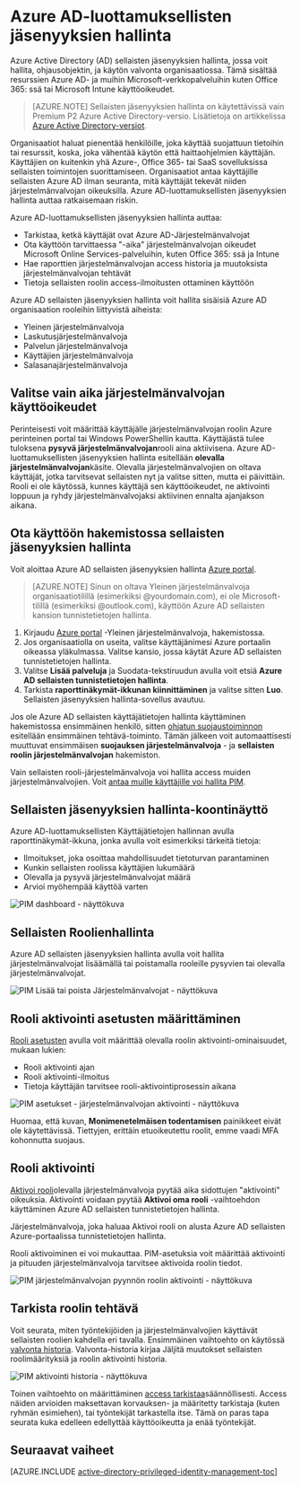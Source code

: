<properties
    pageTitle="Azure AD-luottamuksellisten jäsenyyksien hallinta | Microsoft Azure"
    description="Aihe, jossa kerrotaan, mikä Azure AD sellaisten jäsenyyksien hallinta on ja miten cloud tietoturvan parantaminen PIM avulla."
    services="active-directory"
    documentationCenter=""
    authors="kgremban"
    manager="femila"
    editor=""/>

<tags
    ms.service="active-directory"
    ms.workload="identity"
    ms.tgt_pltfrm="na"
    ms.devlang="na"
    ms.topic="article"
    ms.date="09/16/2016"
    ms.author="kgremban"/>

# <a name="azure-ad-privileged-identity-management"></a>Azure AD-luottamuksellisten jäsenyyksien hallinta

Azure Active Directory (AD) sellaisten jäsenyyksien hallinta, jossa voit hallita, ohjausobjektin, ja käytön valvonta organisaatiossa. Tämä sisältää resurssien Azure AD- ja muihin Microsoft-verkkopalveluihin kuten Office 365: ssä tai Microsoft Intune käyttöoikeudet.  

> [AZURE.NOTE] Sellaisten jäsenyyksien hallinta on käytettävissä vain Premium P2 Azure Active Directory-versio. Lisätietoja on artikkelissa [Azure Active Directory-versiot](active-directory-editions.md).

Organisaatiot haluat pienentää henkilöille, joka käyttää suojattuun tietoihin tai resurssit, koska, joka vähentää käytön että haittaohjelmien käyttäjän. Käyttäjien on kuitenkin yhä Azure-, Office 365- tai SaaS sovelluksissa sellaisten toimintojen suorittamiseen. Organisaatiot antaa käyttäjille sellaisten Azure AD ilman seuranta, mitä käyttäjät tekevät niiden järjestelmänvalvojan oikeuksilla. Azure AD-luottamuksellisten jäsenyyksien hallinta auttaa ratkaisemaan riskin.  

Azure AD-luottamuksellisten jäsenyyksien hallinta auttaa:  

- Tarkistaa, ketkä käyttäjät ovat Azure AD-Järjestelmänvalvojat
- Ota käyttöön tarvittaessa "-aika" järjestelmänvalvojan oikeudet Microsoft Online Services-palveluihin, kuten Office 365: ssä ja Intune
- Hae raporttien järjestelmänvalvojan access historia ja muutoksista järjestelmänvalvojan tehtävät
- Tietoja sellaisten roolin access-ilmoitusten ottaminen käyttöön

Azure AD sellaisten jäsenyyksien hallinta voit hallita sisäisiä Azure AD organisaation rooleihin liittyvistä aiheista:  

- Yleinen järjestelmänvalvoja
- Laskutusjärjestelmänvalvoja
- Palvelun järjestelmänvalvoja  
- Käyttäjien järjestelmänvalvoja
- Salasanajärjestelmänvalvoja

## <a name="just-in-time-administrator-access"></a>Valitse vain aika järjestelmänvalvojan käyttöoikeudet

Perinteisesti voit määrittää käyttäjälle järjestelmänvalvojan roolin Azure perinteinen portal tai Windows PowerShellin kautta. Käyttäjästä tulee tuloksena **pysyvä järjestelmänvalvojan**rooli aina aktiivisena. Azure AD-luottamuksellisten jäsenyyksien hallinta esitellään **olevalla järjestelmänvalvojan**käsite. Olevalla järjestelmänvalvojien on oltava käyttäjät, jotka tarvitsevat sellaisten nyt ja valitse sitten, mutta ei päivittäin. Rooli ei ole käytössä, kunnes käyttäjä sen käyttöoikeudet, ne aktivointi loppuun ja ryhdy järjestelmänvalvojaksi aktiivinen ennalta ajanjakson aikana.

## <a name="enable-privileged-identity-management-for-your-directory"></a>Ota käyttöön hakemistossa sellaisten jäsenyyksien hallinta

Voit aloittaa Azure AD sellaisten jäsenyyksien hallinta [Azure portal](https://portal.azure.com/).

>[AZURE.NOTE] Sinun on oltava Yleinen järjestelmänvalvoja organisaatiotilillä (esimerkiksi @yourdomain.com), ei ole Microsoft-tilillä (esimerkiksi @outlook.com), käyttöön Azure AD sellaisten kansion tunnistetietojen hallinta.

1. Kirjaudu [Azure portal](https://portal.azure.com/) -Yleinen järjestelmänvalvoja, hakemistossa.
2. Jos organisaatiolla on useita, valitse käyttäjänimesi Azure portaalin oikeassa yläkulmassa. Valitse kansio, jossa käytät Azure AD sellaisten tunnistetietojen hallinta.
3. Valitse **Lisää palveluja** ja Suodata-tekstiruudun avulla voit etsiä **Azure AD sellaisten tunnistetietojen hallinta**.
4. Tarkista **raporttinäkymät-ikkunan kiinnittäminen** ja valitse sitten **Luo**. Sellaisten jäsenyyksien hallinta-sovellus avautuu.

Jos ole Azure AD sellaisten käyttäjätietojen hallinta käyttäminen hakemistossa ensimmäinen henkilö, sitten [ohjatun suojaustoiminnon](active-directory-privileged-identity-management-security-wizard.md) esitellään ensimmäinen tehtävä-toiminto. Tämän jälkeen voit automaattisesti muuttuvat ensimmäisen **suojauksen järjestelmänvalvoja** - ja **sellaisten roolin järjestelmänvalvojan** hakemiston.

Vain sellaisten rooli-järjestelmänvalvoja voi hallita access muiden järjestelmänvalvojien. Voit [antaa muille käyttäjille voi hallita PIM](active-directory-privileged-identity-management-how-to-give-access-to-pim.md).

## <a name="privileged-identity-management-dashboard"></a>Sellaisten jäsenyyksien hallinta-koontinäyttö

Azure AD-luottamuksellisten Käyttäjätietojen hallinnan avulla raporttinäkymät-ikkuna, jonka avulla voit esimerkiksi tärkeitä tietoja:

- Ilmoitukset, joka osoittaa mahdollisuudet tietoturvan parantaminen
- Kunkin sellaisten roolissa käyttäjien lukumäärä  
- Olevalla ja pysyvä järjestelmänvalvojat määrä
- Arvioi myöhempää käyttöä varten

![PIM dashboard - näyttökuva][2]

## <a name="privileged-role-management"></a>Sellaisten Roolienhallinta

Azure AD sellaisten jäsenyyksien hallinta avulla voit hallita järjestelmänvalvojat lisäämällä tai poistamalla rooleille pysyvien tai olevalla järjestelmänvalvojat.

![PIM Lisää tai poista Järjestelmänvalvojat - näyttökuva][3]

## <a name="configure-the-role-activation-settings"></a>Rooli aktivointi asetusten määrittäminen

[Rooli asetusten](active-directory-privileged-identity-management-how-to-change-default-settings.md) avulla voit määrittää olevalla roolin aktivointi-ominaisuudet, mukaan lukien:

- Rooli aktivointi ajan
- Rooli aktivointi-ilmoitus
- Tietoja käyttäjän tarvitsee rooli-aktivointiprosessin aikana  

![PIM asetukset - järjestelmänvalvojan aktivointi - näyttökuva][4]

Huomaa, että kuvan, **Monimenetelmäisen todentamisen** painikkeet eivät ole käytettävissä. Tiettyjen, erittäin etuoikeutettu roolit, emme vaadi MFA kohonnutta suojaus.

## <a name="role-activation"></a>Rooli aktivointi  

[Aktivoi rooli](active-directory-privileged-identity-management-how-to-activate-role.md)olevalla järjestelmänvalvoja pyytää aika sidottujen "aktivointi" oikeuksia. Aktivointi voidaan pyytää **Aktivoi oma rooli** -vaihtoehdon käyttäminen Azure AD sellaisten tunnistetietojen hallinta.

Järjestelmänvalvoja, joka haluaa Aktivoi rooli on alusta Azure AD sellaisten Azure-portaalissa tunnistetietojen hallinta.

Rooli aktivoiminen ei voi mukauttaa. PIM-asetuksia voit määrittää aktivointi ja pituuden järjestelmänvalvoja tarvitsee aktivoida roolin tiedot.

![PIM järjestelmänvalvojan pyynnön roolin aktivointi - näyttökuva][5]

## <a name="review-role-activity"></a>Tarkista roolin tehtävä

Voit seurata, miten työntekijöiden ja järjestelmänvalvojien käyttävät sellaisten roolien kahdella eri tavalla. Ensimmäinen vaihtoehto on käytössä [valvonta historia](active-directory-privileged-identity-management-how-to-use-audit-log.md). Valvonta-historia kirjaa Jäljitä muutokset sellaisten roolimäärityksiä ja roolin aktivointi historia.

![PIM aktivointi historia - näyttökuva][6]

Toinen vaihtoehto on määrittäminen [access tarkistaa](active-directory-privileged-identity-management-how-to-start-security-review.md)säännöllisesti. Access näiden arvioiden maksettavan korvauksen- ja määritetty tarkistaja (kuten ryhmän esimiehen), tai työntekijät tarkastella itse. Tämä on paras tapa seurata kuka edelleen edellyttää käyttöoikeutta ja enää työntekijät.


## <a name="next-steps"></a>Seuraavat vaiheet
[AZURE.INCLUDE [active-directory-privileged-identity-management-toc](../../includes/active-directory-privileged-identity-management-toc.md)]

<!--Image references-->

[1]: ./media/active-directory-privileged-identity-management-configure/PIM_EnablePim.png
[2]: ./media/active-directory-privileged-identity-management-configure/PIM_Dash.png
[3]: ./media/active-directory-privileged-identity-management-configure/PIM_AddRemove.png
[4]: ./media/active-directory-privileged-identity-management-configure/PIM_RoleActivationSettings.png
[5]: ./media/active-directory-privileged-identity-management-configure/PIM_RequestActivation.png
[6]: ./media/active-directory-privileged-identity-management-configure/PIM_ActivationHistory.png
